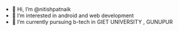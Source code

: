 - 👋 Hi, I’m @nitishpatnaik
- 👀 I’m interested in android and web development
- 🌱 I’m currently pursuing b-tech in GIET UNIVERSITY , GUNUPUR


<!---
nitishpatnaik/nitishpatnaik is a ✨ special ✨ repository because its `README.md` (this file) appears on your GitHub profile.
You can click the Preview link to take a look at your changes.
--->
